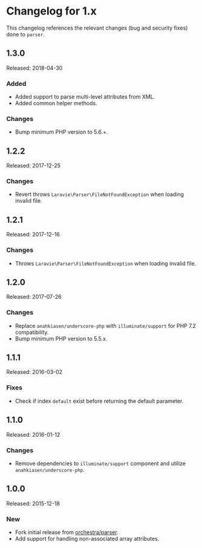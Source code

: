 # Changelog for 1.x

This changelog references the relevant changes (bug and security fixes) done to `parser`.

## 1.3.0

Released: 2018-04-30

### Added

* Added support to parse multi-level attributes from XML.
* Added common helper methods.

### Changes

* Bump minimum PHP version to 5.6.+.

## 1.2.2

Released: 2017-12-25

### Changes

* Revert throws `Laravie\Parser\FileNotFoundException` when loading invalid file.

## 1.2.1

Released: 2017-12-16

### Changes

* Throws `Laravie\Parser\FileNotFoundException` when loading invalid file.

## 1.2.0

Released: 2017-07-26

### Changes

* Replace `anahkiasen/underscore-php` with `illuminate/support` for PHP 7.2 compatibility.
* Bump minimum PHP version to 5.5.x.

## 1.1.1 

Released: 2016-03-02

### Fixes

* Check if index `default` exist before returning the default parameter.

## 1.1.0 

Released: 2016-01-12

### Changes

* Remove dependencies to `illuminate/support` component and utilize `anahkiasen/underscore-php`.

## 1.0.0

Released: 2015-12-18

### New

* Fork initial release from [orchestra/parser](https://github.com/orchestral/parser).
* Add support for handling non-associated array attributes.
